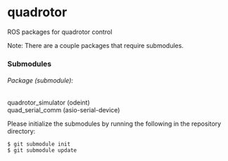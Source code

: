 quadrotor
=========

ROS packages for quadrotor control

Note: There are a couple packages that require submodules.

### Submodules
###### Package (submodule):
quadrotor_simulator (odeint)  
quad_serial_comm (asio-serial-device)

Please initialize the submodules by running the following in the repository directory:

    $ git submodule init
    $ git submodule update


